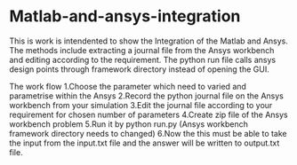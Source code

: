 # Matlab-and-ansys-integration

This is work is intendented to show the Integration of the Matlab and Ansys.
The methods include extracting a journal file from the Ansys workbench and editing according to the requirement.
The python run file calls ansys design points through framework directory instead of opening the GUI.

The work flow
1.Choose the parameter which need to varied and parametrise within the Ansys
2.Record the python journal file on the Ansys workbench from your simulation
3.Edit the journal file according to your requirement for chosen number of parameters
4.Create zip file of the Ansys workbench problem
5.Run it by python run.py (Ansys workbench framework directory needs to changed)
6.Now the this must be able to take the input from the input.txt file and the answer will be written to output.txt file.
